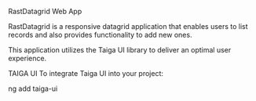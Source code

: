 RastDatagrid Web App

RastDatagrid is a responsive datagrid application that enables users to list records and also provides functionality to add new ones.

This application utilizes the Taiga UI library to deliver an optimal user experience.

TAIGA UI
To integrate Taiga UI into your project:

ng add taiga-ui
